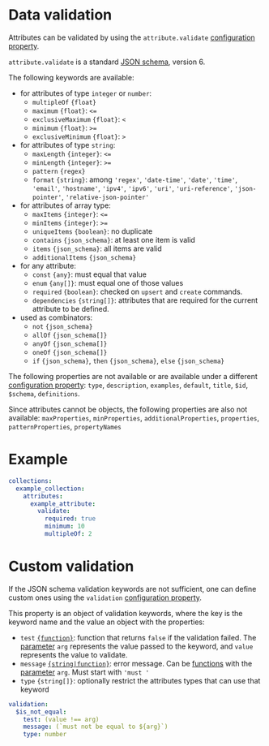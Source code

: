 # Data validation

Attributes can be validated by using the `attribute.validate`
[configuration property](../configuration/configuration.md#properties).

`attribute.validate` is a standard [JSON schema](http://json-schema.org/),
version 6.

The following keywords are available:
  - for attributes of type `integer` or `number`:
    - `multipleOf` `{float}`
    - `maximum` `{float}`: `<=`
    - `exclusiveMaximum` `{float}`: `<`
    - `minimum` `{float}`: `>=`
    - `exclusiveMinimum` `{float}`: `>`
  - for attributes of type `string`:
    - `maxLength` `{integer}`: `<=`
    - `minLength` `{integer}`: `>=`
    - `pattern` `{regex}`
    - `format` `{string}`: among `'regex'`, `'date-time'`, `'date'`,
      `'time'`, `'email'`, `'hostname'`, `'ipv4'`, `'ipv6'`, `'uri'`,
      `'uri-reference'`, `'json-pointer'`, `'relative-json-pointer'`
  - for attributes of array type:
    - `maxItems` `{integer}`: `<=`
    - `minItems` `{integer}`: `>=`
    - `uniqueItems` `{boolean}`: no duplicate
    - `contains` `{json_schema}`: at least one item is valid
    - `items` `{json_schema}`: all items are valid
    - `additionalItems` `{json_schema}`
  - for any attribute:
    - `const` `{any}`: must equal that value
    - `enum` `{any[]}`: must equal one of those values
    - `required` `{boolean}`: checked on `upsert` and `create` commands.
    - `dependencies` `{string[]}`: attributes that are required
      for the current attribute to be defined.
  - used as combinators:
    - `not` `{json_schema}`
    - `allOf` `{json_schema[]}`
    - `anyOf` `{json_schema[]}`
    - `oneOf` `{json_schema[]}`
    - `if` `{json_schema}`, `then` `{json_schema}`, `else` `{json_schema}`

The following properties are not available or are available under a different
[configuration property](../configuration/configuration.md#properties): `type`,
`description`, `examples`, `default`, `title`, `$id`, `$schema`, `definitions`.

Since attributes cannot be objects, the following properties are also
not available: `maxProperties`, `minProperties`, `additionalProperties`,
`properties`, `patternProperties`, `propertyNames`

# Example

```yml
collections:
  example_collection:
    attributes:
      example_attribute:
        validate:
          required: true
          minimum: 10
          multipleOf: 2
```

# Custom validation

If the JSON schema validation keywords are not sufficient, one can define
custom ones using the `validation`
[configuration property](../configuration/configuration.md#properties).

This property is an object of validation keywords, where the key is the
keyword name and the value an object with the properties:
  - `test` [`{function}`](../configuration/functions.md): function that returns
    `false` if the validation failed.
    The [parameter](../configuration/functions.md#parameters) `arg` represents
    the value passed to the keyword, and `value` represents the value to
    validate.
  - `message` [`{string|function}`](../configuration/functions.md):
    error message.
    Can be [functions](../configuration/functions.md) with the
    [parameter](../configuration/functions.md#parameters) `arg`.
    Must start with `'must '`
  - `type` `{string[]}`: optionally restrict the attributes types that can
    use that keyword

```yml
validation:
  $is_not_equal:
    test: (value !== arg)
    message: (`must not be equal to ${arg}`)
    type: number
```
